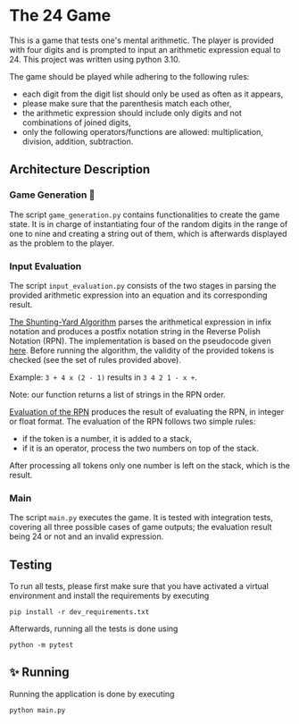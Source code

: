 # The 24 Game 

This is a game that tests one's mental arithmetic. The player is provided with four digits and is prompted to input an
arithmetic expression equal to 24. This project was written using python 3.10.

The game should be played while adhering to the following rules:

* each digit from the digit list should only be used as often as it appears,
* please make sure that the parenthesis match each other,
* the arithmetic expression should include only digits and not combinations of joined digits,
* only the following operators/functions are allowed: multiplication, division, addition, subtraction.

## Architecture Description

### Game Generation 🎲

The script `game_generation.py` contains functionalities to create the game state. It is in charge of instantiating four
of the random
digits in the range of one to nine and creating a string out of them, which is afterwards displayed as the problem to
the player.

### Input Evaluation

The script `input_evaluation.py` consists of the two stages in parsing the provided arithmetic expression into an
equation
and its corresponding result.

<ins>The Shunting-Yard Algorithm</ins>  parses the arithmetical expression in infix notation and produces a postfix notation
string in the Reverse Polish Notation (RPN). The implementation is based on the pseudocode
given [here](https://en.wikipedia.org/wiki/Shunting_yard_algorithm).
Before running the algorithm, the validity of the provided tokens is checked (see the set of rules provided above).

Example: `3 + 4 x (2 - 1)` results in `3 4 2 1 - x +`.

Note: our function returns a list of strings in the RPN order.

<ins> Evaluation of the RPN</ins>   produces the result of evaluating the RPN, in integer or float format.
The evaluation of the RPN follows two simple rules:

* if the token is a number, it is added to a stack,
* if it is an operator, process the two numbers on top of the stack.

After processing all tokens only one number is left on the stack, which is the result.

### Main

The script `main.py` executes the game. It is tested with integration tests, covering all three possible cases
of game outputs; the evaluation result being 24 or not and an invalid expression.

## Testing

To run all tests, please first make sure that you have activated a virtual environment and install the requirements by
executing

```
pip install -r dev_requirements.txt
```

Afterwards, running all the tests is done using

```
python -m pytest
```

## ✨ Running

Running the application is done by executing

```
python main.py
```
